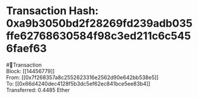
Transaction Hash: 0xa9b3050bd2f28269fd239adb035ffe62768630584f98c3ed211c6c5456faef63
====================================================================================
  
#💸Transaction  
Block: [[14456779]]  
From: [[0x7f268357a8c2552623316e2562d90e642bb538e5]]  
To: [[0x66d4240dec4128f5b3dc5ef62ec841bce5ee83b4]]  
Transferred: 0.4485 Ether